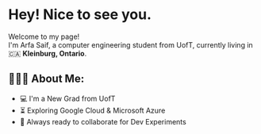 <h1> Hey! Nice to see you.</h1>


<p>Welcome to my page! </br> I'm Arfa Saif, a computer engineering student from UofT, currently living in 🇨🇦 <b> Kleinburg, Ontario</b>. </p>

<h2 align="left">👩🏼‍💻 About Me: </h2>

- :computer: I'm a New Grad from UofT
- :hourglass_flowing_sand:  Exploring Google Cloud & Microsoft Azure
- :rocket: Always ready to collaborate for Dev Experiments

<!---
ArfaSaif/ArfaSaif is a ✨ special ✨ repository because its `README.md` (this file) appears on your GitHub profile.
You can click the Preview link to take a look at your changes.
--->
